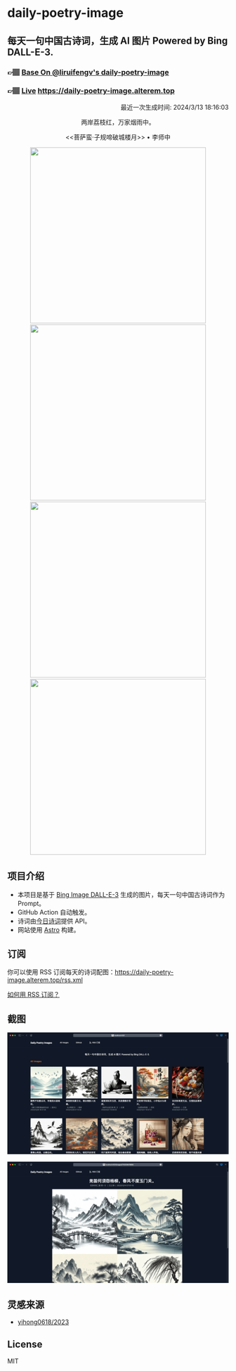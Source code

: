 
# daily-poetry-image

## 每天一句中国古诗词，生成 AI 图片 Powered by Bing DALL-E-3.

### 👉🏽 [Base On @liruifengv's daily-poetry-image](https://github.com/liruifengv/daily-poetry-image)

### 👉🏽 [Live](https://daily-poetry-image.alterem.top/) https://daily-poetry-image.alterem.top

<p align="right">
  最近一次生成时间: 2024/3/13 18:16:03
</p>
<p align="center">
两岸荔枝红，万家烟雨中。
</p>
<p align="center">
<<菩萨蛮·子规啼破城楼月>> • 李师中
</p>
<p align="center">
<img src="https://tse1.mm.bing.net/th/id/OIG2.cPsbdESpEdnIatUHPrAV" height="400" width="400" />
<img src="https://tse1.mm.bing.net/th/id/OIG2.avvaB.p6oiga7o1K17Nm" height="400" width="400" />
<img src="https://tse2.mm.bing.net/th/id/OIG2.nEU61A3QGCqniM_4.ZXl" height="400" width="400" />
<img src="https://tse1.mm.bing.net/th/id/OIG2.omYxk09BXiKFrldIwkMN" height="400" width="400" />
</p>

## 项目介绍

-   本项目是基于 [Bing Image DALL-E-3](https://www.bing.com/images/create) 生成的图片，每天一句中国古诗词作为 Prompt。
-   GitHub Action 自动触发。
-   诗词由[今日诗词](https://www.jinrishici.com/)提供 API。
-   网站使用 [Astro](https://astro.build) 构建。

## 订阅

你可以使用 RSS 订阅每天的诗词配图：https://daily-poetry-image.alterem.top/rss.xml

[如何用 RSS 订阅？](https://zhuanlan.zhihu.com/p/55026716)

## 截图

![图片列表](./screenshots/Snipaste_2023-12-28_21-00-26.png)

![图片详情](./screenshots/Snipaste_2023-12-28_21-00-53.png)

## 灵感来源

-   [yihong0618/2023](https://github.com/yihong0618/2023)

## License

MIT
